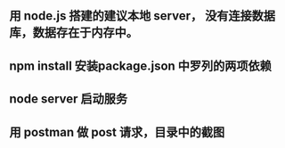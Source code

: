 
## 用 node.js 搭建的建议本地 server， 没有连接数据库，数据存在于内存中。

## npm install 安装package.json 中罗列的两项依赖

## node server 启动服务

## 用 postman 做 post 请求，目录中的截图